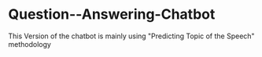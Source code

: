 # Question--Answering-Chatbot
This Version of the chatbot is mainly using "Predicting Topic of the Speech" methodology
